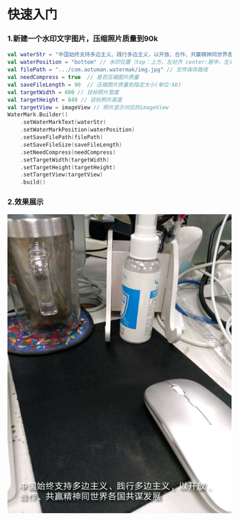 # 快速入门

### 1.新建一个水印文字图片，压缩照片质量到90k

```kotlin
val waterStr = "中国始终支持多边主义、践行多边主义，以开放、合作、共赢精神同世界各国共谋发展" // 水印文字
val waterPosition = "bottom" // 水印位置（top：上方，左对齐 center:居中，左对齐 bottom:下方，左对齐）
val filePath = ".../com.aotuman.watermak/img.jpg" // 文件保存路径
val needCompress = true  // 是否压缩图片质量
val saveFileLength = 90  // 压缩图片质量到指定大小(单位:kb)
val targetWidth = 600 // 目标照片宽度
val targetHeight = 840 // 目标照片高度
val targetView = imageView // 照片显示对应的imageView
WaterMark.Builder()
    .setWaterMarkText(waterStr)
    .setWaterMarkPosition(waterPosition)
    .setSaveFilePath(filePath) 
    .setSaveFileSize(saveFileLength)
    .setNeedCompress(needCompress)
    .setTargetWidth(targetWidth)
    .setTargetHeight(targetHeight)
    .setTargetView(targetView)
    .build()
```



### 2.效果展示

![img](https://raw.githubusercontent.com/michael19900101/AndroidComponetDemo/master/img/c7b6c017-4c09-428a-92d2-dfcbcbbfefbd.png)

